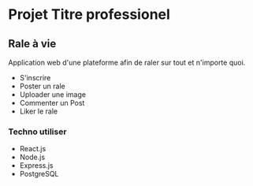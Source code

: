 # Projet Titre professionel

## Rale à vie

Application web d'une plateforme afin de raler sur tout et n'importe quoi.

-   S'inscrire
-   Poster un rale
-   Uploader une image
-   Commenter un Post
-   Liker le rale

### Techno utiliser

-   React.js
-   Node.js
-   Express.js
-   PostgreSQL

